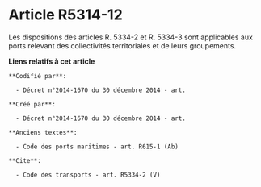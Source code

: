 # Article R5314-12

Les dispositions des articles R. 5334-2 et R. 5334-3 sont applicables aux ports relevant des collectivités territoriales et
de leurs groupements.

**Liens relatifs à cet article**

	**Codifié par**:

	  - Décret n°2014-1670 du 30 décembre 2014 - art.

	**Créé par**:

	  - Décret n°2014-1670 du 30 décembre 2014 - art.

	**Anciens textes**:

	  - Code des ports maritimes - art. R615-1 (Ab)

	**Cite**:

	  - Code des transports - art. R5334-2 (V)
